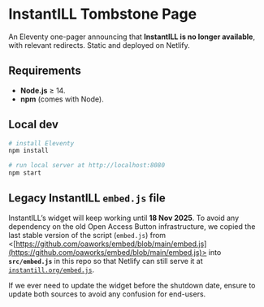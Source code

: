 # InstantILL Tombstone Page

An Eleventy one-pager announcing that **InstantILL is no longer available**, with relevant redirects. Static and deployed on Netlify.

## Requirements 

* **Node.js** ≥ 14.
* **npm** (comes with Node).

## Local dev

```bash
# install Eleventy
npm install

# run local server at http://localhost:8080
npm start
```

## Legacy InstantILL `embed.js` file

InstantILL’s widget will keep working until **18&nbsp;Nov&nbsp;2025**. To avoid any dependency on the old Open Access Button infrastructure, we copied the last stable version of the script (`embed.js`) from <[https://github.com/oaworks/embed/blob/main/embed.js](https://github.com/oaworks/embed/blob/main/embed.js)> into **`src/embed.js`** in this repo so that Netlify can still serve it at [`instantill.org/embed.js`](https://instantill.org/embed.js).

If we ever need to update the widget before the shutdown date, ensure to update both sources to avoid any confusion for end-users. 


